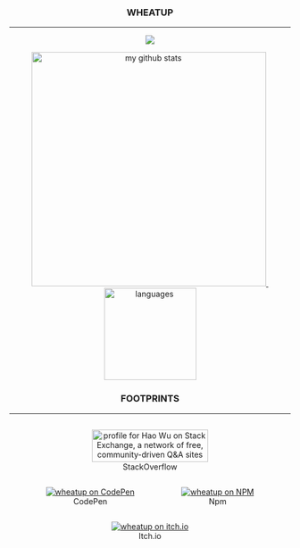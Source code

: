 <h3 align="center">WHEATUP</h3>

---

<!--
<p align="center">
    <img src="https://spotify-github-profile.vercel.app/api/view?uid=pgqr8yvlxxfkus0b97hsk5jwn&cover_image=true"/>
</p>
-->

<a href="#">
    <p align="center">
        <img src="https://github-profile-trophy.vercel.app/?username=wheatup&column=7&theme=onedark"/>
    </p>
</a>

<a align="center" href="#">
    <p align="center">
    <img src="https://github-readme-stats.vercel.app/api?username=wheatup&show_icons=true&theme=tokyonight" alt="my github stats" width="420"/>&nbsp;<img src="https://github-readme-stats.vercel.app/api/top-langs/?username=wheatup&layout=compact&theme=tokyonight" alt="languages" height="165">
    </p>
</a>

<h3 align="center">FOOTPRINTS</h3>

---

<div align="center">
<figure style="display: inline-block;">
	<a style="display: block;" target="_blank" href="https://stackexchange.com/users/14243549">
		<img src="https://stackexchange.com/users/flair/14243549.png" width="208" height="58" alt="profile for Hao Wu on Stack Exchange, a network of free, community-driven Q&amp;A sites" title="profile for Hao Wu on Stack Exchange, a network of free, community-driven Q&amp;A sites">
	</a>
	<figcaption>StackOverflow</figcaption>
</figure>


<figure style="display: inline-block;">
	<a style="display: block;" target="_blank" href="https://codepen.io/wheatup"><img src="https://gravatar.com/avatar/063da055fad73ac0d23019d956b8cd38?d=https%3A%2F%2Fassets.codepen.io%2Finternal%2Favatars%2Fusers%2Fdefault.png&fit=crop&format=auto&height=512&version=0&width=512" alt="wheatup on CodePen"></a>
	<figcaption>CodePen</figcaption>
</figure>

<figure style="display: inline-block;">
	<a style="display: block;" target="_blank" href="https://www.npmjs.com/~wheatup"><img src="https://gravatar.com/avatar/063da055fad73ac0d23019d956b8cd38?d=https%3A%2F%2Fassets.codepen.io%2Finternal%2Favatars%2Fusers%2Fdefault.png&fit=crop&format=auto&height=512&version=0&width=512" alt="wheatup on NPM"></a>
	<figcaption>Npm</figcaption>
</figure>

<figure style="display: inline-block;">
	<a style="display: block;" target="_blank" href="https://wheatup.itch.io/"><img src="https://gravatar.com/avatar/063da055fad73ac0d23019d956b8cd38?d=https%3A%2F%2Fassets.codepen.io%2Finternal%2Favatars%2Fusers%2Fdefault.png&fit=crop&format=auto&height=512&version=0&width=512" alt="wheatup on itch.io"></a>
	<figcaption>Itch.io</figcaption>
</figure>
</div>
